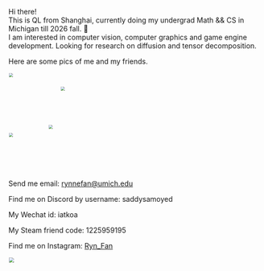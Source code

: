 Hi there!  
This is QL from Shanghai, currently doing my undergrad Math && CS in Michigan till 2026 fall. 👀   
I am interested in computer vision, computer graphics and game engine development.
Looking for research on diffusion and tensor decomposition.

Here are some pics of me and my friends.   

<img src="./Assets/wizWLCY.jpg" width="200" style="zoom:50%;" /> <img src="./Assets/wizWYH.JPG" width="145" style="zoom:50%;" />  
<img src="./Assets/wizCX.jpg" width="152" style="zoom:50%;" /> <img src="./Assets/sisu.jpeg" width="184" style="zoom:50%;" />

Send me email: rynnefan@umich.edu 

Find me on Discord by username: saddysamoyed

My Wechat id: iatkoa

My Steam friend code: 1225959195

Find me on Instagram: [Ryn_Fan](https://www.instagram.com/saddysamoyed)



<img src="./Assets/IMG_1523.JPG" width="100" style="zoom:67%;" />
